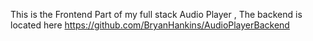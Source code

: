 This is the Frontend Part of my full stack Audio Player , The backend is located here https://github.com/BryanHankins/AudioPlayerBackend
